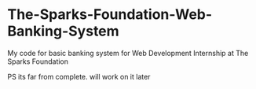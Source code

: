 # The-Sparks-Foundation-Web-Banking-System
My code for basic banking system for Web Development Internship at The Sparks Foundation

PS its far from complete. will work on it later
